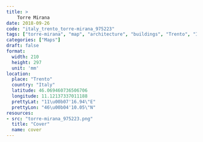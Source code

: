```yaml
---
title: > 
    Torre Mirana
date: 2018-09-26
code: "italy_trento_torre-mirana_975223"
tags: ["torre-mirana", "map", "architecture", "buildings", "Trento", "Italy"]
categories: ["Maps"]
draft: false
format:
  width: 210
  height: 297
  unit: 'mm'
location:
  place: "Trento"
  country: "Italy"
  latitude: 46.069460736506706
  longitude: 11.12137337011188
  prettyLat: "11\u00b07'16.94\"E"
  prettyLon: "46\u00b04'10.05\"N"
resources:
- src: "torre-mirana_975223.png"
  title: "Cover"
  name: cover
---
```

